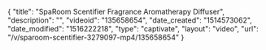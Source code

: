 {
    "title": "SpaRoom Scentifier Fragrance Aromatherapy Diffuser",
    "description": "",
    "videoid": "135658654",
    "date_created": "1514573062",
    "date_modified": "1516222218",
    "type": "captivate",
    "layout": "video",
    "url": "\/v\/sparoom-scentifier-3279097-mp4\/135658654"
}
